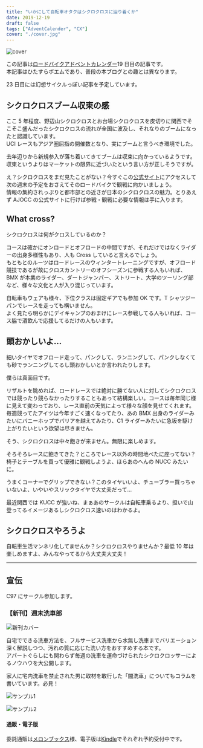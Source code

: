 ```yaml
---
title: "いかにして自転車オタクはシクロクロスに辿り着くか"
date: 2019-12-19
draft: false
tags: ["AdventCalender", "CX"]
cover: "./cover.jpg"
---
```


![cover](./cover.jpg)

この記事は[ロードバイクアドベントカレンダー](https://adventar.org/calendars/4172)19 日目の記事です。  
本記事はひたすらポエムであり、普段の本ブログとの趣とは異なります。

23 日目には幻想サイクルっぽい記事を予定しています。

## シクロクロスブーム収束の感

ここ 5 年程度、野辺山シクロクロスとお台場シクロクロスを皮切りに関西でそこそこ盛んだったシクロクロスの流れが全国に波及し、それなりのブームになったと認識しています。  
UCI レースもアジア圏屈指の開催数となり、実にブームと言うべき環境でした。

去年辺りから新規参入が落ち着いてきてブームは収束に向かっているようです。収束というよりはマーケットの限界に近づいたという言い方が正しそうですが。

え？シクロクロスをまだ見たことがない？今すぐこの[公式サイト](https://www.cyclocross.jp/)にアクセスして次の週末の予定をおさえてそのロードバイクで観戦に向かいましょう。  
情報の集約されっぷりと都市部との近さが日本のシクロクロスの魅力。とりあえず AJOCC の公式サイトに行けば参戦・観戦に必要な情報は手に入ります。

## What cross?

シクロクロスは何がクロスしているのか？

コースは確かにオンロードとオフロードの中間ですが、それだけではなくライダーの出身多様性もあり、人も Cross していると言えるでしょう。  
もともとのルーツはロードレースのウィンタートレーニングですが、オフロード競技であるが故にクロスカントリーのオフシーズンに参戦する人もいれば、BMX が本業のライダー、ダートジャンパー、ストリート、大学のツーリング部など、様々な文化と人が入り混じっています。

自転車もウェアも様々、下位クラスは固定ギアでも参加 OK です。T シャツジーパンでレースを走っても構いません。  
よく見たら明らかにデイキャンプのおまけにレース参戦してる人もいれば、コース脇で酒飲んで応援してるだけの人もいます。

## 頭おかしいよ…

細いタイヤでオフロード走って、パンクして、ランニングして、パンクしなくても砂でランニングしてるし頭おかしいとか言われたりします。

僕らは真面目です。

リザルトを眺めれば、ロードレースでは絶対に勝てない人に対してシクロクロスでは競ったり競らなかったりすることもあって結構楽しい。コースは毎年同じ様に見えて変わっており、レース直前の天気によって様々な顔を見せてくれます。毎週競ってたアイツは今年すごく速くなってたり、あの BMX 出身のライダーみたいにバニーホップでバリアを越えてみたり、C1 ライダーみたいに急坂を駆け上がりたいという欲望は尽きません。

そう、シクロクロスは中々飽きが来ません。無限に楽しめます。

そろそろレースに飽きてきた？ところでレース以外の時間地べたに座ってない？椅子とテーブルを買って優雅に観戦しようよ、ほらあのへんの NUCC みたいに。

うまくコーナーでグリップできない？このタイヤいいよ、チューブラー買っちゃいないよ、いやいやスリックタイヤで大丈夫だって…

最近関西では KUCC が強いね、まぁあのサークルは自転車乗るより、担いで山登ってるイメージあるしシクロクロス速いのはわかるよ。

## シクロクロスやろうよ

自転車生活マンネリ化してませんか？シクロクロスやりませんか？最低 10 年は楽しめますよ、みんなやってるから大丈夫大丈夫！

<LinkBox isAmazonLink url="http://www.amazon.co.jp/exec/obidos/ASIN/B07TSF99PD/gensobunya-22/ref=nosim/" />

---

## 宣伝

C97 にサークル参加します。

### 【新刊】週末洗車部

![新刊カバー](./c97cover.jpg)

自宅でできる洗車方法を、フルサービス洗車から水無し洗車までバリエーション深く解説しつつ、汚れの質に応じた洗い方をおすすめする本です。  
アパートぐらしにも関わらず毎週の洗車を運命づけられたシクロクロッサーによるノウハウを大公開します。

家人に宅内洗車を禁止された男に取材を敢行した「闇洗車」についてもコラムを書いています。必見！

![サンプル1](./c97sample1.jpg)

![サンプル2](./c97sample2.jpg)

#### 通販・電子版

委託通販は[メロンブックス](https://www.melonbooks.co.jp/detail/detail.php?product_id=595340)様、電子版は[Kindle](https://amzn.to/34jEM5w)でそれぞれ予約受付中です。
